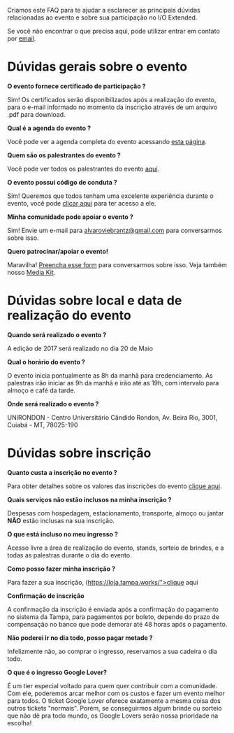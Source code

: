 Criamos este FAQ para te ajudar a esclarecer as principais dúvidas relacionadas ao evento e sobre sua participação no I/O Extended. 

Se você não encontrar o que precisa aqui, pode utilizar entrar em contato por [email](mailto:alvaroviebrantz@gmail.com).
 
# Dúvidas gerais sobre o evento
**O evento fornece certificado de participação ?**
                    
Sim! Os certificados serão disponibilizados após a realização do evento, para o e-mail informado no momento da inscrição através de um arquivo .pdf para download.                 
                    
**Qual é a agenda do evento ?**

Você pode ver a agenda completa do evento acessando [esta página](https://io.gdgcuiaba.com/schedule/day1/).
                    
**Quem são os palestrantes do evento ?**

Você pode ver todos os palestrantes do evento [aqui](https://io.gdgcuiaba.com/speakers/).                
                    
**O evento possui código de conduta ?**

Sim! Queremos que todos tenham uma excelente experiência durante o evento, você pode [clicar aqui](http://pt-br.confcodeofconduct.com) para ter acesso a ele.
                    
**Minha comunidade pode apoiar o evento ?**

Sim! Envie um e-mail para [alvaroviebrantz@gmail.com](mailto:alvaroviebrantz@gmail.com) para conversarmos sobre isso.

**Quero patrocinar/apoiar o evento!**

Maravilha! [Preencha esse form](http://bit.ly/io17cuiaba-sponsor) para conversarmos sobre isso. Veja também nosso [Media Kit](http://bit.ly/io17cuiaba-media).

# Dúvidas sobre local e data de realização do evento

**Quando será realizado o evento ?**

A edição de 2017 será realizado no dia 20 de Maio

**Qual o horário do evento ?**

O evento inicia pontualmente as 8h da manhã para credenciamento.
As palestras irão iniciar as 9h da manhã e irão até as 19h, com intervalo para almoço e café da tarde.

**Onde será realizado o evento ?**

UNIRONDON - Centro Universitário Cândido Rondon, Av. Beira Rio, 3001, Cuiabá - MT, 78025-190

# Dúvidas sobre inscrição

**Quanto custa a inscrição no evento ?**

Para obter detalhes sobre os valores das inscrições do evento [clique aqui](https://loja.tampa.works/).

**Quais serviços não estão inclusos na minha inscrição ?**

Despesas com hospedagem, estacionamento, transporte, almoço ou jantar **NÃO** estão inclusas na sua inscrição.

**O que está incluso no meu ingresso ?**

Acesso livre a área de realização do evento, stands, sorteio de brindes, e a todas as palestras durante o dia do evento.

**Como posso fazer minha inscrição ?**

Para fazer a sua inscrição, (https://loja.tampa.works/">clique aqui

**Confirmação de inscrição**

A confirmação da inscrição é enviada após a confirmação do pagamento no sistema da Tampa, para pagamentos por boleto, depende do prazo de compensação no banco que pode demorar até 48 horas após o pagamento.

**Não poderei ir no dia todo, posso pagar metade ?**

Infelizmente não, ao comprar o ingresso, reservamos a sua cadeira o dia todo.

**O que é o ingresso Google Lover?**

É um tier especial voltado para quem quer contribuir com a comunidade. Com ele, poderemos arcar melhor com os custos e fazer um evento melhor para todos. O ticket Google Lover oferece exatamente a mesma coisa dos outros tickets "normais". Porém, se conseguirmos algum brinde ou sorteio que não dê pra todo mundo, os Google Lovers serão nossa prioridade na escolha!
